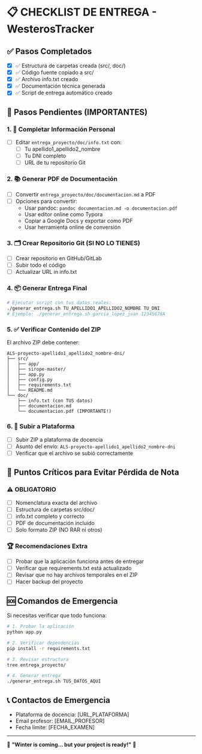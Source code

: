 # 📋 CHECKLIST DE ENTREGA - WesterosTracker

## ✅ Pasos Completados
- [x] ✅ Estructura de carpetas creada (src/, doc/)
- [x] ✅ Código fuente copiado a src/
- [x] ✅ Archivo info.txt creado
- [x] ✅ Documentación técnica generada
- [x] ✅ Script de entrega automático creado

## 🔄 Pasos Pendientes (IMPORTANTES)

### 1. 📝 Completar Información Personal
- [ ] Editar `entrega_proyecto/doc/info.txt` con:
  - [ ] Tu apellido1_apellido2_nombre
  - [ ] Tu DNI completo
  - [ ] URL de tu repositorio Git

### 2. 📚 Generar PDF de Documentación
- [ ] Convertir `entrega_proyecto/doc/documentacion.md` a PDF
- [ ] Opciones para convertir:
  - Usar pandoc: `pandoc documentacion.md -o documentacion.pdf`
  - Usar editor online como Typora
  - Copiar a Google Docs y exportar como PDF
  - Usar herramienta online de conversión

### 3. 🗂️ Crear Repositorio Git (SI NO LO TIENES)
- [ ] Crear repositorio en GitHub/GitLab
- [ ] Subir todo el código
- [ ] Actualizar URL in info.txt

### 4. 📦 Generar Entrega Final
```bash
# Ejecutar script con tus datos reales:
./generar_entrega.sh TU_APELLIDO1_APELLIDO2_NOMBRE TU_DNI
# Ejemplo: ./generar_entrega.sh garcia_lopez_juan 12345678A
```

### 5. ✅ Verificar Contenido del ZIP
El archivo ZIP debe contener:
```
ALS-proyecto-apellido1_apellido2_nombre-dni/
├── src/
│   ├── app/
│   ├── sirope-master/
│   ├── app.py
│   ├── config.py
│   ├── requirements.txt
│   └── README.md
└── doc/
    ├── info.txt (con TUS datos)
    ├── documentacion.md
    └── documentacion.pdf (IMPORTANTE!)
```

### 6. 🚀 Subir a Plataforma
- [ ] Subir ZIP a plataforma de docencia
- [ ] Asunto del envío: `ALS-proyecto-apellido1_apellido2_nombre-dni`
- [ ] Verificar que el archivo se subió correctamente

## 🎯 Puntos Críticos para Evitar Pérdida de Nota

### ⚠️ OBLIGATORIO
- [ ] Nomenclatura exacta del archivo
- [ ] Estructura de carpetas src/doc/
- [ ] info.txt completo y correcto
- [ ] PDF de documentación incluido
- [ ] Solo formato ZIP (NO RAR ni otros)

### 🏆 Recomendaciones Extra
- [ ] Probar que la aplicación funciona antes de entregar
- [ ] Verificar que requirements.txt está actualizado
- [ ] Revisar que no hay archivos temporales en el ZIP
- [ ] Hacer backup del proyecto

## 🆘 Comandos de Emergencia

Si necesitas verificar que todo funciona:
```bash
# 1. Probar la aplicación
python app.py

# 2. Verificar dependencias
pip install -r requirements.txt

# 3. Revisar estructura
tree entrega_proyecto/

# 4. Generar entrega
./generar_entrega.sh TUS_DATOS_AQUI
```

## 📞 Contactos de Emergencia
- Plataforma de docencia: [URL_PLATAFORMA]
- Email profesor: [EMAIL_PROFESOR]
- Fecha límite: [FECHA_EXAMEN]

---
🏰 **"Winter is coming... but your project is ready!"** 🏰